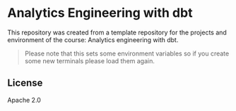 # Analytics Engineering with dbt

This repository was created from a template repository for the projects and environment of the course: Analytics engineering with dbt.

> Please note that this sets some environment variables so if you create some new terminals please load them again.

## License

Apache 2.0
